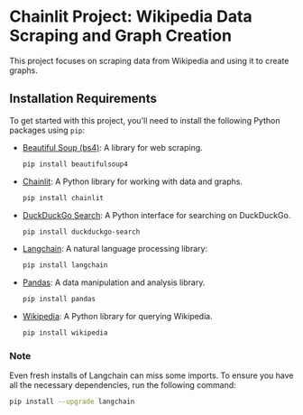 # Chainlit Project: Wikipedia Data Scraping and Graph Creation

This project focuses on scraping data from Wikipedia and using it to create graphs.

## Installation Requirements

To get started with this project, you'll need to install the following Python packages using `pip`:

- [Beautiful Soup (bs4)](https://pypi.org/project/beautifulsoup4/): A library for web scraping.

  ```bash
  pip install beautifulsoup4
  ```

- [Chainlit](https://pypi.org/project/chainlit/): A Python library for working with data and graphs.

  ```bash
  pip install chainlit
  ```

- [DuckDuckGo Search](https://pypi.org/project/duckduckgo-search/): A Python interface for searching on DuckDuckGo.

  ```bash
  pip install duckduckgo-search
  ```

- [Langchain](https://pypi.org/project/langchain/): A natural language processing library:

  ```bash
  pip install langchain
  ```

- [Pandas](https://pypi.org/project/pandas/): A data manipulation and analysis library.

  ```bash
  pip install pandas
  ```

- [Wikipedia](https://pypi.org/project/wikipedia/): A Python library for querying Wikipedia.

  ```bash
  pip install wikipedia
  ```

### Note

Even fresh installs of Langchain can miss some imports. To ensure you have all the necessary dependencies, run the following command:

```bash
pip install --upgrade langchain
```
